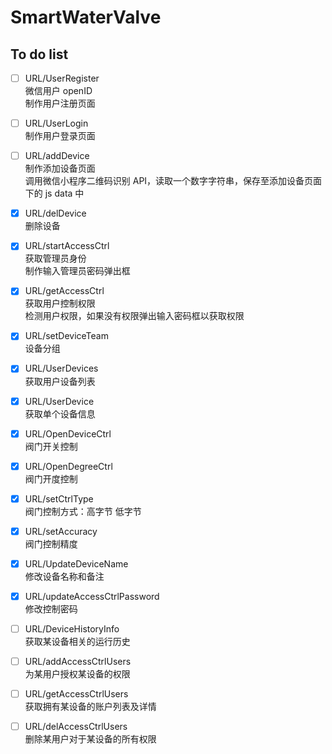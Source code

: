 # SmartWaterValve

## To do list

- [ ] URL/UserRegister  
	微信用户 openID  
	制作用户注册页面  

- [ ] URL/UserLogin  
	制作用户登录页面  

- [ ] URL/addDevice  
	制作添加设备页面  
	调用微信小程序二维码识别 API，读取一个数字字符串，保存至添加设备页面下的 js data 中  

- [x] URL/delDevice  
	删除设备  

- [x] URL/startAccessCtrl  
	获取管理员身份  
	制作输入管理员密码弹出框  

- [x] URL/getAccessCtrl  
	获取用户控制权限  
	检测用户权限，如果没有权限弹出输入密码框以获取权限  

- [x] URL/setDeviceTeam  
	设备分组  

- [x] URL/UserDevices  
	获取用户设备列表  

- [x] URL/UserDevice  
	获取单个设备信息  

- [x] URL/OpenDeviceCtrl  
	阀门开关控制  

- [x] URL/OpenDegreeCtrl  
	阀门开度控制  

- [x] URL/setCtrlType  
	阀门控制方式：高字节 低字节  

- [x] URL/setAccuracy  
	阀门控制精度  

- [x] URL/UpdateDeviceName  
	修改设备名称和备注  

- [x] URL/updateAccessCtrlPassword  
	修改控制密码  

- [ ] URL/DeviceHistoryInfo  
        获取某设备相关的运行历史
	
- [ ] URL/addAccessCtrlUsers  
        为某用户授权某设备的权限  
	
- [ ] URL/getAccessCtrlUsers  
        获取拥有某设备的账户列表及详情  
	
- [ ] URL/delAccessCtrlUsers  
        删除某用户对于某设备的所有权限  
